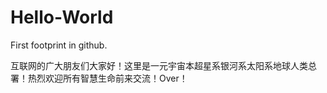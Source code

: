 # Hello-World
First footprint in github.

互联网的广大朋友们大家好！这里是一元宇宙本超星系银河系太阳系地球人类总署！热烈欢迎所有智慧生命前来交流！Over！
